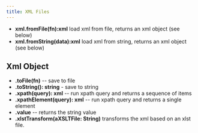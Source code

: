 ```yaml
---
title: XML Files
---
```


* **xml.fromFile(fn):xml** load xml from file, returns an xml object (see below)
* **xml.fromString(data):xml** load xml from string, returns an xml object (see below)

## Xml Object

 * **.toFile(fn)** -- save to file
 * **.toString(): string** - save to string
 * **.xpath(query): xml** -- run xpath query and returns a sequence of items
 * **.xpathElement(query): xml** -- run xpath query and returns a single element
 * **.value** -- returns the string value
 * **.xlstTransform(aXSLTFile: String)** transforms the xml based on an xlst file.